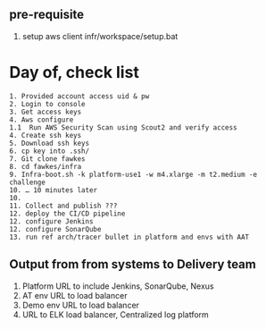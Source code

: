 ## pre-requisite

1.  setup aws client infr/workspace/setup.bat

# Day of, check list

    1. Provided account access uid & pw
    2. Login to console
    3. Get access keys
    4. Aws configure
    1.1  Run AWS Security Scan using Scout2 and verify access
    4. Create ssh keys
    5. Download ssh keys
    6. cp key into .ssh/
    7. Git clone fawkes
    8. cd fawkes/infra
    9. Infra-boot.sh -k platform-use1 -w m4.xlarge -m t2.medium -e challenge
    10. … 10 minutes later
    10.
    11. Collect and publish ???
    12. deploy the CI/CD pipeline
    12. configure Jenkins
    12. configure SonarQube
    13. run ref arch/tracer bullet in platform and envs with AAT

## Output from from systems to Delivery team

1. Platform URL to include Jenkins, SonarQube, Nexus
2. AT env URL to load balancer
3. Demo env URL to load balancer
4. URL to ELK load balancer, Centralized log platform
